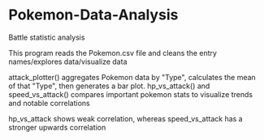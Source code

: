 # Pokemon-Data-Analysis
Battle statistic analysis

This program reads the Pokemon.csv file and cleans the entry names/explores data/visualize data

attack_plotter() aggregates Pokemon data by "Type", calculates the mean of that "Type", then generates a bar plot.
hp_vs_attack() and speed_vs_attack() compares important pokemon stats to visualize trends and notable correlations

hp_vs_attack shows weak correlation, whereas speed_vs_attack has a stronger upwards correlation


